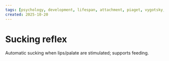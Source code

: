 ```yaml
---
tags: [psychology, development, lifespan, attachment, piaget, vygotsky, adolescence, adulthood, aging, morality]
created: 2025-10-20
---
```

# Sucking reflex

Automatic sucking when lips/palate are stimulated; supports feeding.
